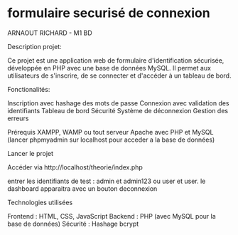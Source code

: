# formulaire securisé de connexion
ARNAOUT RICHARD - M1 BD 

Description projet:

Ce projet est une application web de formulaire d'identification sécurisée, développée en PHP avec une base de données MySQL. Il permet aux utilisateurs de s'inscrire, de se connecter et d'accéder à un tableau de bord.


Fonctionalités:

Inscription avec hashage des mots de passe
Connexion avec validation des identifiants
Tableau de bord
Sécurité
Système de déconnexion
Gestion des erreurs


Prérequis
XAMPP, WAMP ou tout serveur Apache avec PHP et MySQL (lancer phpmyadmin sur localhost pour acceder a la base de données)


Lancer le projet

Accéder via http://localhost/theorie/index.php

entrer les identifiants de test : admin et admin123 ou user et user.
le dashboard apparaitra avec un bouton deconnexion

Technologies utilisées

Frontend : HTML, CSS, JavaScript
Backend : PHP (avec MySQL pour la base de données)
Sécurité : Hashage bcrypt



